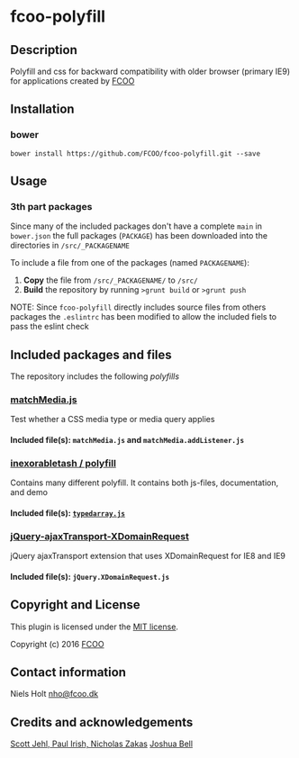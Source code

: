 # fcoo-polyfill
>


## Description
Polyfill and css for backward compatibility with older browser (primary IE9) for applications created by [FCOO](https://github.com/FCOO) 

## Installation
### bower
`bower install https://github.com/FCOO/fcoo-polyfill.git --save`

## Usage

### 3th part packages
Since many of the included packages don't have a complete `main` in `bower.json` the full packages (`PACKAGE`) has been downloaded into the directories in `/src/_PACKAGENAME`

To include a file from one of the packages (named `PACKAGENAME`):

1. **Copy** the file from `/src/_PACKAGENAME/` to `/src/`
3. **Build** the repository by running `>grunt build` or `>grunt push`

NOTE: Since `fcoo-polyfill` directly includes source files from others packages the `.eslintrc` has been modified to allow the included fiels to pass the eslint check

## Included packages and files

The repository includes the following *polyfills*

### [matchMedia.js](https://github.com/paulirish/matchMedia.js.git)
Test whether a CSS media type or media query applies

#### Included file(s): `matchMedia.js` and `matchMedia.addListener.js`

### [inexorabletash / polyfill](https://github.com/inexorabletash/polyfill)
Contains many different polyfill. It contains both js-files, documentation, and demo

#### Included file(s): [`typedarray.js`](https://www.khronos.org/registry/typedarray/specs/latest/)

### [jQuery-ajaxTransport-XDomainRequest](https://github.com/MoonScript/jQuery-ajaxTransport-XDomainRequest.git) 
jQuery ajaxTransport extension that uses XDomainRequest for IE8 and IE9

#### Included file(s): `jQuery.XDomainRequest.js`

## Copyright and License
This plugin is licensed under the [MIT license](https://github.com/FCOO/fcoo-polyfill/LICENSE).

Copyright (c) 2016 [FCOO](https://github.com/FCOO)

## Contact information

Niels Holt nho@fcoo.dk


## Credits and acknowledgements
[Scott Jehl, Paul Irish, Nicholas Zakas](https://github.com/paulirish/matchMedia.js.git)
[Joshua Bell](https://github.com/inexorabletash/polyfill)

